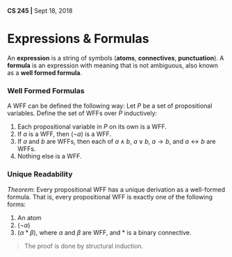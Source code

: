 **CS 245 |** Sept 18, 2018


# Expressions & Formulas

An __expression__ is a string of symbols (__atoms__, __connectives__, __punctuation__). A __formula__ is an expression with meaning that is not ambiguous, also known as a __well formed formula__.

### Well Formed Formulas
A WFF can be defined the following way:
Let $P$ be a set of propositional variables. Define the set of WFFs over $P$ inductively:
 1. Each propositional variable in $P$ on its own is a WFF.
 2. If $a$ is a WFF, then $(\neg a)$ is a WFF.
 3. If $a$ and $b$ are WFFs, then each of $a \wedge b$, $a \vee b$, $a \rightarrow b$, and $a \leftrightarrow b$ are WFFs.
 4. Nothing else is a WFF.

### Unique Readability
_Theorem_: Every propositional WFF has a unique derivation as a well-formed formula. That is, every propositional WFF is exactly one of the following forms:
 1. An atom
 2. $(\neg \alpha)$
 3. $(\alpha * \beta)$, where $\alpha$ and $\beta$ are WFF, and $*$ is a binary connective.

> The proof is done by structural induction. 

